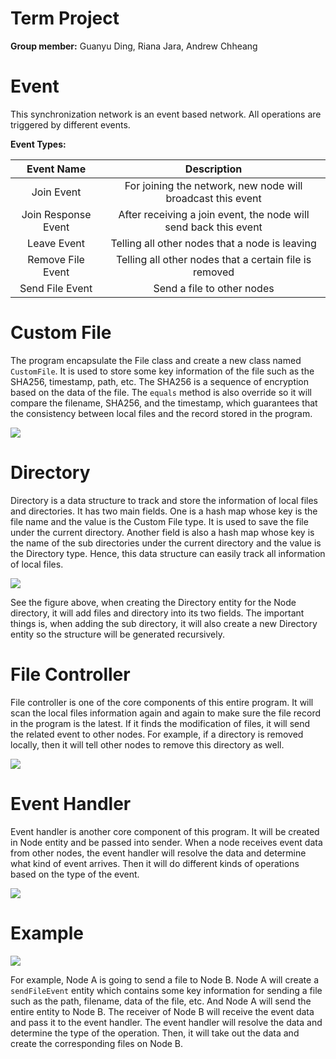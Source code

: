 # Term Project

**Group member:** Guanyu Ding, Riana Jara, Andrew Chheang



# Event

This synchronization network is an event based network. All operations are triggered by different events.



**Event Types:**

|     Event Name      |                         Description                          |
| :-----------------: | :----------------------------------------------------------: |
|     Join Event      | For joining the network, new node will broadcast this event  |
| Join Response Event | After receiving a join event, the node will send back this event |
|     Leave Event     |        Telling all other nodes that a node is leaving        |
|  Remove File Event  |    Telling all other nodes that a certain file is removed    |
|   Send File Event   |                  Send a file to other nodes                  |



# Custom File

The program encapsulate the File class and create a new class named `CustomFile`. It is used to store some key information of the file such as the SHA256, timestamp, path, etc. The SHA256 is a sequence of encryption based on the data of the file. The `equals` method is also override so it will compare the filename, SHA256, and the timestamp, which guarantees that the consistency between local files and the record stored in the program.



![](https://images-1259064069.cos.ap-guangzhou.myqcloud.com/images/123.png)



# Directory

Directory is a data structure to track and store the information of local files and directories. It has two main fields. One is a hash map whose key is the file name and the value is the Custom File type. It is used to save the file under the current directory. Another field is also a hash map whose key is the name of the sub directories under the current directory and the value is the Directory type. Hence, this data structure can easily track all information of local files.

![](https://images-1259064069.cos.ap-guangzhou.myqcloud.com/images/Dir.png)



See the figure above, when creating the Directory entity for the Node directory, it will add files and directory into its two fields. The important things is, when adding the sub directory, it will also create a new Directory entity so the structure will be generated recursively.



# File Controller

File controller is one of the core components of this entire program. It will scan the local files information again and again to make sure the file record in the program is the latest. If it finds the modification of files, it will send the related event to other nodes. For example, if a directory is removed locally, then it will tell other nodes to remove this directory as well.

![](https://images-1259064069.cos.ap-guangzhou.myqcloud.com/images/FC.png)





# Event Handler

Event handler is another core component of this program. It will be created in Node entity and be passed into sender. When a node receives event data from other nodes, the event handler will resolve the data and determine what kind of event arrives. Then it will do different kinds of operations based on the type of the event.

![](https://images-1259064069.cos.ap-guangzhou.myqcloud.com/images/EH.png)



# Example

![](https://images-1259064069.cos.ap-guangzhou.myqcloud.com/images/diagram.png)

For example, Node A is going to send a file to Node B. Node A will create a `sendFileEvent` entity which contains some key information for sending a file such as the path, filename, data of the file, etc. And Node A will send the entire entity to Node B. The receiver of Node B will receive the event data and pass it to the event handler. The event handler will resolve the data and determine the type of the operation. Then, it will take out the data and create the corresponding files on Node B.